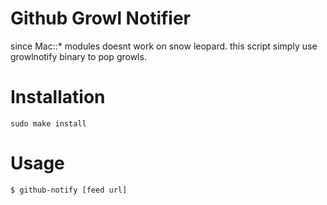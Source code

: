 
Github Growl Notifier
=====================

since Mac::\* modules doesnt work on snow leopard.
this script simply use growlnotify binary to pop growls.

Installation
=====================

    sudo make install


Usage
=====================

    $ github-notify [feed url]
